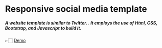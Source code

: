 # Responsive social media template

##### A website template is similar to Twitter. . It employs the use of Html, CSS, Bootstrap, and Javascript to build it.


👉🏻 [Demo](https://hanterorg.github.io/web_page/)
